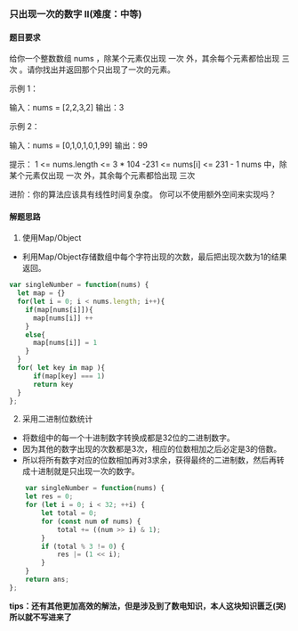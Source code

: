 ### 只出现一次的数字 II(难度：中等)

#### 题目要求

给你一个整数数组 nums ，除某个元素仅出现 一次 外，其余每个元素都恰出现 三次 。请你找出并返回那个只出现了一次的元素。

示例 1：

输入：nums = [2,2,3,2]
输出：3

示例 2：

输入：nums = [0,1,0,1,0,1,99]
输出：99

提示：
1 <= nums.length <= 3 * 104
-231 <= nums[i] <= 231 - 1
nums 中，除某个元素仅出现 一次 外，其余每个元素都恰出现 三次

进阶：你的算法应该具有线性时间复杂度。 你可以不使用额外空间来实现吗？

#### 解题思路
1. 使用Map/Object
- 利用Map/Object存储数组中每个字符出现的次数，最后把出现次数为1的结果返回。
```JavaScript
var singleNumber = function(nums) {
  let map = {}
  for(let i = 0; i < nums.length; i++){
    if(map[nums[i]]){
      map[nums[i]] ++
    }
    else{
      map[nums[i]] = 1
    }
  }
  for( let key in map ){
      if(map[key] === 1)
      return key
  }
};
```
2. 采用二进制位数统计
- 将数组中的每一个十进制数字转换成都是32位的二进制数字。
- 因为其他的数字出现的次数都是3次，相应的位数相加之后必定是3的倍数。
- 所以将所有数字对应的位数相加再对3求余，获得最终的二进制数，然后再转成十进制就是只出现一次的数字。
```JavaScript
	var singleNumber = function(nums) {
    let res = 0;
    for (let i = 0; i < 32; ++i) {
        let total = 0;
        for (const num of nums) {
            total += ((num >> i) & 1);
        }
        if (total % 3 != 0) {
            res |= (1 << i);
        }
    }
    return ans;
};
```
**tips：还有其他更加高效的解法，但是涉及到了数电知识，本人这块知识匮乏(哭)所以就不写进来了**

